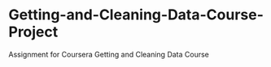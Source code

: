 # Getting-and-Cleaning-Data-Course-Project
Assignment for Coursera Getting and Cleaning Data Course
